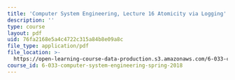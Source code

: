 ```yaml
---
title: 'Computer System Engineering, Lecture 16 Atomicity via Logging'
description: ''
type: course
layout: pdf
uid: 76fa2168e5a4c4722c315a84b8e09a8c
file_type: application/pdf
file_location: >-
  https://open-learning-course-data-production.s3.amazonaws.com/6-033-computer-system-engineering-spring-2018/76fa2168e5a4c4722c315a84b8e09a8c_MIT6_033S18lec16.pdf
course_id: 6-033-computer-system-engineering-spring-2018
---
```

